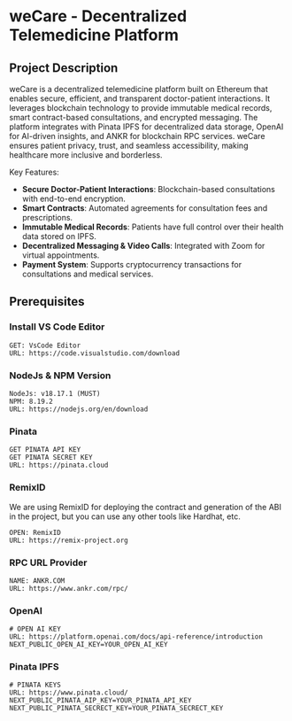 # weCare - Decentralized Telemedicine Platform

## Project Description
weCare is a decentralized telemedicine platform built on Ethereum that enables secure, efficient, and transparent doctor-patient interactions. It leverages blockchain technology to provide immutable medical records, smart contract-based consultations, and encrypted messaging. The platform integrates with Pinata IPFS for decentralized data storage, OpenAI for AI-driven insights, and ANKR for blockchain RPC services. weCare ensures patient privacy, trust, and seamless accessibility, making healthcare more inclusive and borderless.

Key Features:
- **Secure Doctor-Patient Interactions**: Blockchain-based consultations with end-to-end encryption.
- **Smart Contracts**: Automated agreements for consultation fees and prescriptions.
- **Immutable Medical Records**: Patients have full control over their health data stored on IPFS.
- **Decentralized Messaging & Video Calls**: Integrated with Zoom for virtual appointments.
- **Payment System**: Supports cryptocurrency transactions for consultations and medical services.

## Prerequisites

### Install VS Code Editor
```
GET: VsCode Editor
URL: https://code.visualstudio.com/download
```

### NodeJs & NPM Version
```
NodeJs: v18.17.1 (MUST)
NPM: 8.19.2
URL: https://nodejs.org/en/download
```

### Pinata
```
GET PINATA API KEY
GET PINATA SECRET KEY
URL: https://pinata.cloud
```

### RemixID
We are using RemixID for deploying the contract and generation of the ABI in the project, but you can use any other tools like Hardhat, etc.
```
OPEN: RemixID
URL: https://remix-project.org
```

### RPC URL Provider
```
NAME: ANKR.COM
URL: https://www.ankr.com/rpc/
```

### OpenAI
```
# OPEN AI KEY
URL: https://platform.openai.com/docs/api-reference/introduction
NEXT_PUBLIC_OPEN_AI_KEY=YOUR_OPEN_AI_KEY
```

### Pinata IPFS
```
# PINATA KEYS
URL: https://www.pinata.cloud/
NEXT_PUBLIC_PINATA_AIP_KEY=YOUR_PINATA_API_KEY
NEXT_PUBLIC_PINATA_SECRECT_KEY=YOUR_PINATA_SECRECT_KEY
```

